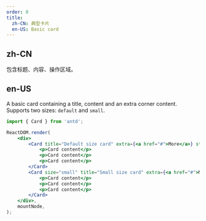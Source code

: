 ```yaml
---
order: 0
title:
  zh-CN: 典型卡片
  en-US: Basic card
---
```


## zh-CN

包含标题、内容、操作区域。

## en-US

A basic card containing a title, content and an extra corner content. Supports two sizes: `default` and `small`.

```jsx
import { Card } from 'antd';

ReactDOM.render(
	<div>
		<Card title="Default size card" extra={<a href="#">More</a>} style={{ width: 300 }}>
			<p>Card content</p>
			<p>Card content</p>
			<p>Card content</p>
		</Card>
		<Card size="small" title="Small size card" extra={<a href="#">More</a>} style={{ width: 300 }}>
			<p>Card content</p>
			<p>Card content</p>
			<p>Card content</p>
		</Card>
	</div>,
	mountNode,
);
```
